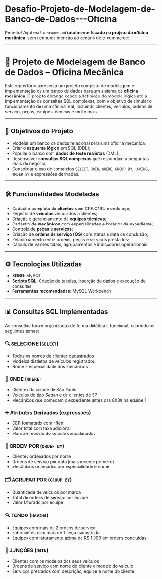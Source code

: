 # Desafio-Projeto-de-Modelagem-de-Banco-de-Dados---Oficina

Perfeito! Aqui está o `README.md` **totalmente focado no projeto da oficina mecânica**, sem nenhuma menção ao cenário de e-commerce:

---

# 🔧 Projeto de Modelagem de Banco de Dados – Oficina Mecânica

Este repositório apresenta um projeto completo de modelagem e implementação de um banco de dados para um sistema de **oficina mecânica**. O projeto abrange desde a definição do modelo lógico até a implementação de consultas SQL complexas, com o objetivo de simular o funcionamento de uma oficina real, incluindo clientes, veículos, ordens de serviço, peças, equipes técnicas e muito mais.

---

## 🧠 Objetivos do Projeto

* Modelar um banco de dados relacional para uma oficina mecânica;
* Criar o **esquema lógico** em SQL (DDL);
* Popular o banco com **dados de teste realistas** (DML);
* Desenvolver **consultas SQL complexas** que respondam a perguntas reais do negócio;
* Consolidar o uso de comandos `SELECT`, `JOIN`, `WHERE`, `GROUP BY`, `HAVING`, `ORDER BY` e expressões derivadas.

---

## 🛠️ Funcionalidades Modeladas

* Cadastro completo de **clientes** com CPF/CNPJ e endereço;
* Registro de **veículos** vinculados a clientes;
* Criação e gerenciamento de **equipes técnicas**;
* Cadastro de **mecânicos** com especialidades e horários de expediente;
* Controle de **peças** e **serviços**;
* Criação de **ordens de serviço (OS)** com status e data de conclusão;
* Relacionamento entre ordens, peças e serviços prestados;
* Cálculo de valores totais, agrupamentos e indicadores operacionais.

---

## ⚙️ Tecnologias Utilizadas

* **SGBD**: MySQL
* **Scripts SQL**: Criação de tabelas, inserção de dados e execução de consultas
* **Ferramentas recomendadas**: MySQL Workbench
---

## 📊 Consultas SQL Implementadas

As consultas foram organizadas de forma didática e funcional, cobrindo os seguintes temas:

### 🔍 SELECIONE (`SELECT`)

* Todos os nomes de clientes cadastrados
* Modelos distintos de veículos registrados
* Nome e especialidade dos mecânicos

### 🎯 ONDE (`WHERE`)

* Clientes da cidade de São Paulo
* Veículos do tipo *Sedan* e de clientes de SP
* Mecânicos que começam o expediente antes das 8h30 na equipe 1

### ➕ Atributos Derivados (expressões)

* CEP formatado com hífen
* Valor total com taxa adicional
* Marca e modelo do veículo concatenados

### 📑 ORDEM POR (`ORDER BY`)

* Clientes ordenados por nome
* Ordens de serviço por data (mais recente primeiro)
* Mecânicos ordenados por especialidade e nome

### 🗂️ AGRUPAR POR (`GROUP BY`)

* Quantidade de veículos por marca
* Total de ordens de serviço por equipe
* Valor faturado por equipe

### 🔍 TENDO (`HAVING`)

* Equipes com mais de 2 ordens de serviço
* Fabricantes com mais de 1 peça cadastrada
* Equipes com faturamento acima de R\$ 1.000 em ordens concluídas

### 🔗 JUNÇÕES (`JOIN`)

* Clientes com os modelos dos seus veículos
* Ordens de serviço com nome do cliente e modelo do veículo
* Serviços prestados com descrição, equipe e nome do cliente

